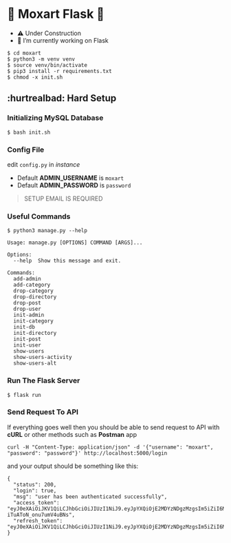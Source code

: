 # :seedling: Moxart Flask :seedling:

-  :warning: Under Construction
- 🔭 I’m currently working on Flask

```
$ cd moxart
$ python3 -m venv venv
$ source venv/bin/activate
$ pip3 install -r requirements.txt
$ chmod -x init.sh
```

## :hurtrealbad: Hard Setup


### Initializing MySQL Database

`$ bash init.sh`

### Config File
edit `config.py` in *instance* 
* Default **ADMIN_USERNAME** is `moxart`
* Default **ADMIN_PASSWORD** is `password`
> SETUP EMAIL IS REQUIRED

### Useful Commands

`$ python3 manage.py --help`

```
Usage: manage.py [OPTIONS] COMMAND [ARGS]...

Options:
  --help  Show this message and exit.

Commands:
  add-admin
  add-category
  drop-category
  drop-directory
  drop-post
  drop-user
  init-admin
  init-category
  init-db
  init-directory
  init-post
  init-user
  show-users
  show-users-activity
  show-users-alt

```

### Run The Flask Server
`$ flask run`

### Send Request To API
If everything goes well then you should be able to send request to API with **cURL** or other methods such as **Postman** app

`curl -H "Content-Type: application/json" -d '{"username": "moxart", "password": "password"}' http://localhost:5000/login`

and your output should be something like this:

```
{
  "status": 200, 
  "login": true, 
  "msg": "user has been authenticated successfully", 
  "access_token": "eyJ0eXAiOiJKV1QiLCJhbGciOiJIUzI1NiJ9.eyJpYXQiOjE2MDYzNDgzMzgsIm5iZiI6MTYwNjM0ODMzOCwianRpIjoiNWE4YmYwZDctMGJjYy00YTYzLWFlODQtZWM3YjY0NDJiYjIxIiwiaWRlbnRpdHkiOiJtb3hhcnQiLCJmcmVzaCI6ZmFsc2UsInR5cGUiOiJhY2Nlc3MiLCJ1c2VyX2NsYWltcyI6eyJyb2xlcyI6ImFkbWluIn19.0f2JLU7FOV3r3TRbSJcbp3-iTuAToN_onu7umV4uBNs", 
  "refresh_token": "eyJ0eXAiOiJKV1QiLCJhbGciOiJIUzI1NiJ9.eyJpYXQiOjE2MDYzNDgzMzgsIm5iZiI6MTYwNjM0ODMzOCwianRpIjoiOTc0YWYxYjktNDE4Zi00YWNkLTkxZGMtMDY0ODZjZDVjY2M1IiwiZXhwIjoxNjA4OTQwMzM4LCJpZGVudGl0eSI6Im1veGFydCIsInR5cGUiOiJyZWZyZXNoIn0.72gCoipzkuvAmiffqNLh2jn9FYIfe2r51x4X67x5_MQ"
}

```
